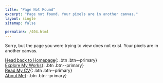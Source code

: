 ```yaml
---
title: "Page Not Found"
excerpt: "Page not found. Your pixels are in another canvas."
layout: single
sitemap: false

permalink: /404.html
---
```


Sorry, but the page you were trying to view does not exist.
Your pixels are in another canvas.

[Head back to Homepage](/){: .btn .btn--primary}  
[Explore My Works](/works/){: .btn .btn--primary}  
[Read My CV](/cv/){: .btn .btn--primary}  
[About Me](/about/){: .btn .btn--primary}

